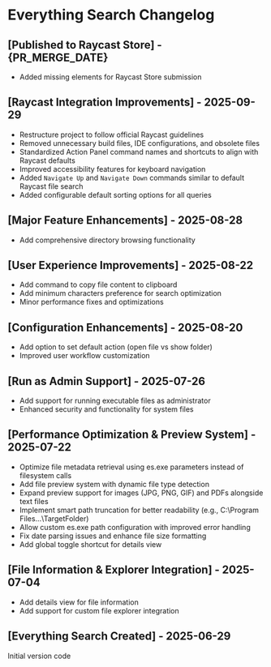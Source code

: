 # Everything Search Changelog

## [Published to Raycast Store] - {PR_MERGE_DATE}

- Added missing elements for Raycast Store submission

## [Raycast Integration Improvements] - 2025-09-29

- Restructure project to follow official Raycast guidelines
- Removed unnecessary build files, IDE configurations, and obsolete files
- Standardized Action Panel command names and shortcuts to align with Raycast defaults
- Improved accessibility features for keyboard navigation
- Added `Navigate Up` and `Navigate Down` commands similar to default Raycast file search
- Added configurable default sorting options for all queries

## [Major Feature Enhancements] - 2025-08-28

- Add comprehensive directory browsing functionality

## [User Experience Improvements] - 2025-08-22

- Add command to copy file content to clipboard
- Add minimum characters preference for search optimization
- Minor performance fixes and optimizations

## [Configuration Enhancements] - 2025-08-20

- Add option to set default action (open file vs show folder)
- Improved user workflow customization

## [Run as Admin Support] - 2025-07-26

- Add support for running executable files as administrator
- Enhanced security and functionality for system files

## [Performance Optimization & Preview System] - 2025-07-22

- Optimize file metadata retrieval using es.exe parameters instead of filesystem calls
- Add file preview system with dynamic file type detection
- Expand preview support for images (JPG, PNG, GIF) and PDFs alongside text files
- Implement smart path truncation for better readability (e.g., C:\Program Files...\TargetFolder)
- Allow custom es.exe path configuration with improved error handling
- Fix date parsing issues and enhance file size formatting
- Add global toggle shortcut for details view

## [File Information & Explorer Integration] - 2025-07-04

- Add details view for file information
- Add support for custom file explorer integration

## [Everything Search Created] - 2025-06-29

Initial version code
